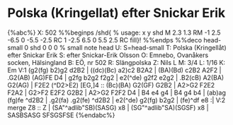 # Polska (Kringellat) efter Snickar Erik

{%abc%}
X: 502
%%beginps
/shd{	% usage: x y shd
	M 2.3 1.3 RM
	-1 2.5 -6.5 0 -5.5 -2.5 RC
	1 -2.5 6.5 0 5.5 2.5 RC fill}!
%%endps
%%deco head-small 0 shd 0 0 0	% small note head
U: S=head-small
T: Polska (Kringellåt) efter Snickar Erik
S: efter Snickar-Erik Olsson
O: Emnebo, Ovanåkers socken, Hälsingland
B: EÖ, nr 502
R: Slängpolska
Z: Nils L
M: 3/4
L: 1/16
K: Em
V:1
(g2(fg) b2)g2 d2B2 | ((dc)(Bc) a2)c2 B2A2 | (BA)(Bd) c2B2 A2F2 | .G2(AB) (AG)FE D4 |
g2fg b2g2 f2g2 | e2(^de) g2f2 e2g2 | .B2(cB) A2(BA) G2(AG) | F2E2 (^D2>E2) [EG,]4 ::
(Bc)(BA) G2(GF) G2B2 | A2>G2 F2E2 F2A2 | G2>F2 E2F2 G2B2 |
A2>G2 F2F2 D4 | B4 e4 g4 | B4 g4 b4 | (ab)ag (fg)fe ^d2B2 |
.g2(fa) .g2(fe) ^d2B2 | e2(^de) g2(fg) b2g2 | (fe)^df e8 :|
V:2 merge
Z8 :: Z | (SA"^adlib"SB)(SASG) x8 | (SG"^adlib"SA)(SGSF) x8 | SASBSASG SFSGSFSE
{%endabc%}
